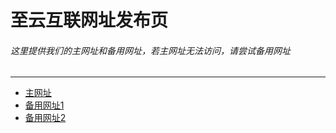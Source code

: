 # 至云互联网址发布页
###### 这里提供我们的主网址和备用网址，若主网址无法访问，请尝试备用网址

---

- [主网址](https://mcecloud.net)
- [备用网址1](https://mcecloid.com)
- [备用网址2](https://hk.mcecloud.net)
